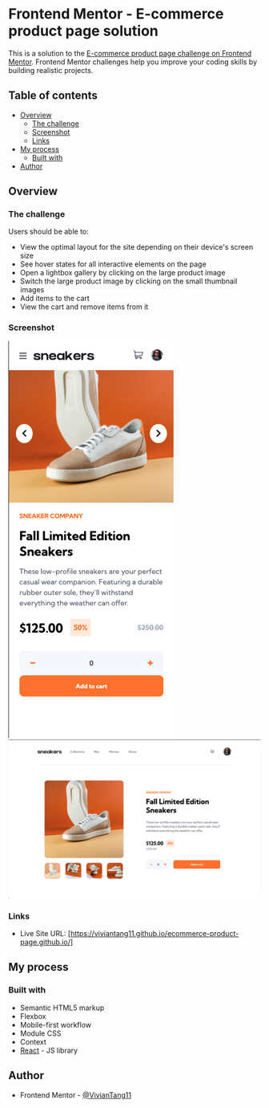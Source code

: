 # Frontend Mentor - E-commerce product page solution

This is a solution to the [E-commerce product page challenge on Frontend Mentor](https://www.frontendmentor.io/challenges/ecommerce-product-page-UPsZ9MJp6). Frontend Mentor challenges help you improve your coding skills by building realistic projects.

## Table of contents

- [Overview](#overview)
  - [The challenge](#the-challenge)
  - [Screenshot](#screenshot)
  - [Links](#links)
- [My process](#my-process)
  - [Built with](#built-with)
- [Author](#author)


## Overview

### The challenge

Users should be able to:

- View the optimal layout for the site depending on their device's screen size
- See hover states for all interactive elements on the page
- Open a lightbox gallery by clicking on the large product image
- Switch the large product image by clicking on the small thumbnail images
- Add items to the cart
- View the cart and remove items from it

### Screenshot

![](./src/images/screenshots/mobile-screenshot.png)
![](./src/images/screenshots/desktop-screenshot.png)

### Links

- Live Site URL: [https://viviantang11.github.io/ecommerce-product-page.github.io/]

## My process

### Built with

- Semantic HTML5 markup
- Flexbox
- Mobile-first workflow
- Module CSS
- Context
- [React](https://reactjs.org/) - JS library

## Author

- Frontend Mentor - [@VivianTang11](https://www.frontendmentor.io/profile/VivianTang11)

